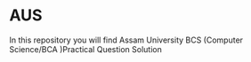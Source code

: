 # AUS

In this repository you will find Assam University BCS (Computer Science/BCA )Practical Question Solution
